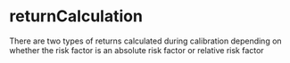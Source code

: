 # returnCalculation
There are two types of returns calculated during calibration depending on whether the risk factor is an absolute risk factor or relative risk factor
